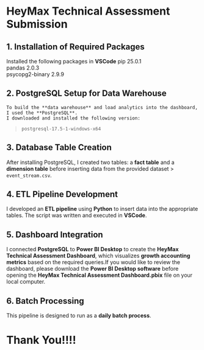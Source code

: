 # HeyMax Technical Assessment Submission

## 1. Installation of Required Packages
   Installed the following packages in **VSCode**
    pip                 25.0.1  
    pandas              2.0.3  
    psycopg2-binary     2.9.9

## 2. PostgreSQL Setup for Data Warehouse
    To build the **data warehouse** and load analytics into the dashboard, I used the **PostgreSQL**.
    I downloaded and installed the following version:
    
   > `postgresql-17.5-1-windows-x64`

## 3. Database Table Creation
  After installing PostgreSQL, I created two tables: a **fact table** and a **dimension table**  before inserting data from the provided dataset > `event_stream.csv`.

## 4. ETL Pipeline Development
   I developed an **ETL pipeline** using **Python** to insert data into the appropriate tables. The script was written and executed in **VSCode**.

## 5. Dashboard Integration
   I connected **PostgreSQL** to **Power BI Desktop** to create the **HeyMax Technical Assessment Dashboard**, which visualizes **growth accounting metrics** based on the required queries.If you would like to review the dashboard, please download the **Power BI Desktop software** before opening the **HeyMax Technical Assessment Dashboard.pbix** file on your local computer.

## 6. Batch Processing
   This pipeline is designed to run as a **daily batch process**.


# Thank You!!!!

